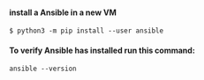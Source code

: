 #### install a Ansible in a new VM
``$ python3 -m pip install --user ansible``

#### To verify Ansible has installed run this command:
``ansible --version``